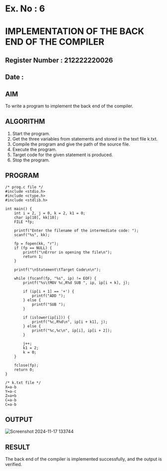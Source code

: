 # Ex. No : 6	
# IMPLEMENTATION OF THE BACK END OF THE COMPILER 
## Register Number : 212222220026
## Date : 

## AIM   
To write a program to implement the back end of the compiler.

## ALGORITHM
1.	Start the program.
2.	Get the three variables from statements and stored in the text file k.txt.
3.	Compile the program and give the path of the source file.
4.	Execute the program.
5.	Target code for the given statement is produced.
6.	Stop the program.

## PROGRAM
```
/* prog.c file */
#include <stdio.h>
#include <ctype.h>
#include <stdlib.h>

int main() {
    int i = 2, j = 0, k = 2, k1 = 0; 
    char ip[10], kk[10];
    FILE *fp;

    printf("Enter the filename of the intermediate code: "); 
    scanf("%s", kk);

    fp = fopen(kk, "r"); 
    if (fp == NULL) {
        printf("\nError in opening the file\n"); 
        return 1;
    }
    
    printf("\nStatement\tTarget Code\n\n"); 
    
    while (fscanf(fp, "%s", ip) != EOF) {
        printf("%s\tMOV %c,R%d SUB ", ip, ip[i + k], j);

        if (ip[i + 1] == '+') {
            printf("ADD "); 
        } else {
            printf("SUB ");
        }

        if (islower(ip[i])) {
            printf("%c,R%d\n", ip[i + k1], j);
        } else {
            printf("%c,%c\n", ip[i], ip[i + 2]);
        }

        j++;
        k1 = 2;
        k = 0;
    }

    fclose(fp);
    return 0;
}
```
```
/* k.txt file */
X=a-b 
Y=a-c 
Z=a+b 
C=a-b 
C=a-b
```

## OUTPUT 
![Screenshot 2024-11-17 133744](https://github.com/user-attachments/assets/ac69145b-31b0-4e35-9900-52d64c8559eb)

## RESULT
The back end of the compiler is implemented successfully, and the output is verified.
